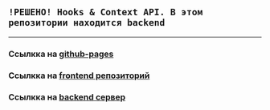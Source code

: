 ## **`!РЕШЕНО! Hooks & Context API. В этом репозитории находится backend`**  

---  

### Ссылкка на [github-pages](https://rt-vinsent.github.io/ra16-hw-8/)

### Ссылкка на [frontend репозиторий](https://github.com/RT-Vinsent/ra16-hw-8)

### Ссылкка на [backend сервер](https://ra16-hw-8-backend.onrender.com)
